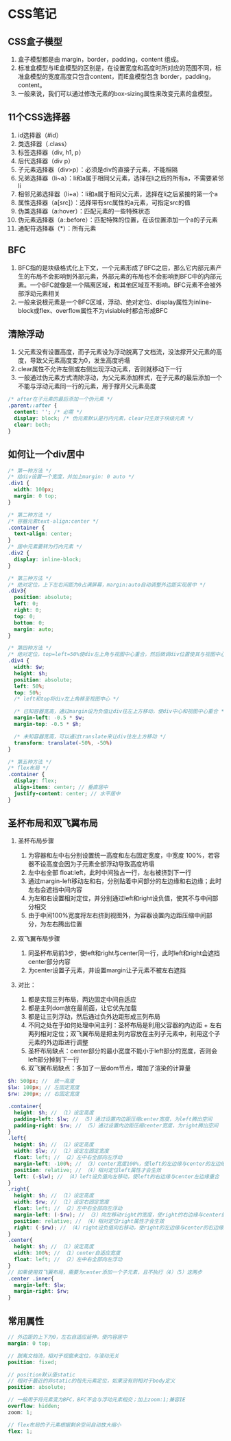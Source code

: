 # CSS笔记

## CSS盒子模型

1. 盒子模型都是由 margin，border，padding，content 组成。
2. 标准盒模型与IE盒模型的区别是，在设置宽度和高度时所对应的范围不同，标准盒模型的宽度高度只包含content，而IE盒模型包含 border，padding，content。
3. 一般来说，我们可以通过修改元素的box-sizing属性来改变元素的盒模型。

## 11个CSS选择器

1. id选择器（#id）
2. 类选择器（.class）
3. 标签选择器（div, h1, p）
4. 后代选择器（div p）
5. 子元素选择器（div>p）：必须是div的直接子元素，不能相隔
6. 兄弟选择器（li~a）：li和a属于相同父元素，选择在li之后的所有a，不需要紧邻li
7. 相邻兄弟选择器（li+a）：li和a属于相同父元素，选择在li之后紧接的第一个a
8. 属性选择器（a[src]）：选择带有src属性的a元素，可指定src的值
9. 伪类选择器（a:hover）：匹配元素的一些特殊状态
10. 伪元素选择器（a::before）：匹配特殊的位置，在该位置添加一个a的子元素
11. 通配符选择器（*）：所有元素

## BFC

1. BFC指的是块级格式化上下文，一个元素形成了BFC之后，那么它内部元素产生的布局不会影响到外部元素，外部元素的布局也不会影响到BFC中的内部元素。一个BFC就像是一个隔离区域，和其他区域互不影响。BFC元素不会被外部浮动元素相关
2. 一般来说根元素是一个BFC区域，浮动、绝对定位、display属性为inline-block或flex、overflow属性不为visiable时都会形成BFC

## 清除浮动

1. 父元素没有设置高度，而子元素设为浮动脱离了文档流，没法撑开父元素的高度，导致父元素高度变为0，发生高度坍塌
2. clear属性不允许左侧或右侧出现浮动元素，否则就移动下一行
3. 一般通过伪元素方式清除浮动，为父元素添加样式，在子元素的最后添加一个不能与浮动元素同一行的元素，用于撑开父元素高度

```css
/* after在子元素的最后添加一个伪元素 */
.parent::after { 
  content: ''; /* 必需 */
  display: block; /* 伪元素默认是行内元素，clear只生效于块级元素 */
  clear: both;
}
```

## 如何让一个div居中

```scss
/* 第一种方法 */
/* 给div设置一个宽度，并加上margin: 0 auto */
.div1 {
  width: 100px;
  margin: 0 top;
}

/* 第二种方法 */
/* 容器元素text-align:center */
.container {
  text-align: center;
}
/* 居中元素要转为行内元素 */
.div2 {
  display: inline-block;
}

/* 第三种方法 */
/* 绝对定位，上下左右间距为0占满屏幕，margin:auto自动调整外边距实现居中 */
.div3{
  position: absolute;
  left: 0;
  right: 0;
  top: 0;
  bottom: 0;
  margin: auto;
}

/* 第四种方法 */
/* 绝对定位，top=left=50%使div左上角与视图中心重合，然后微调div位置使其与视图中心重合 */
.div4 {
  width: $w;
  height: $h;
  position: absolute;
  left: 50%;
  top: 50%;
  /* left和top将div左上角移至视图中心 */

  /* 已知容器宽高，通过margin设为负值让div往左上方移动，使div中心和视图中心重合 */
  margin-left: -0.5 * $w;
  margin-top: -0.5 * $h;

  /* 未知容器宽高，可以通过translate来让div往左上方移动 */
  transform: translate(-50%, -50%)
}

/* 第五种方法 */
/* flex布局 */
.container {
  display: flex;
  align-items: center; // 垂直居中
  justify-content: center; // 水平居中
}
```

## 圣杯布局和双飞翼布局

1. 圣杯布局步骤
   1. 为容器和左中右分别设置统一高度和左右固定宽度，中宽度 100%，若容器不设高度会因为子元素全部浮动导致高度坍塌
   2. 左中右全部 float:left，此时中间独占一行，左右被挤到下一行
   3. 通过margin-left移动左和右，分别贴着中间部分的左边缘和右边缘；此时左右会遮挡中间内容
   4. 为左和右设置相对定位，并分别通过left和right设负值，使其不与中间部分相交
   5. 由于中间100%宽度将左右挤到视图外，为容器设置内边距压缩中间部分，为左右腾出位置

2. 双飞翼布局步骤
   1. 同圣杯布局前3步，使left和right与center同一行，此时left和right会遮挡center部分内容
   2. 为center设置子元素，并设置margin让子元素不被左右遮挡

3. 对比：
   1. 都是实现三列布局，两边固定中间自适应
   2. 都是主列dom放在最前面，让它优先加载
   3. 都是让三列浮动，然后通过负外边距形成三列布局
   4. 不同之处在于如何处理中间主列：圣杯布局是利用父容器的内边距 + 左右两列相对定位；双飞翼布局是把主列内容放在主列子元素中，利用这个子元素的外边距进行调整
   5. 圣杯布局缺点：center部分的最小宽度不能小于left部分的宽度，否则会left部分掉到下一行
   6. 双飞翼布局缺点：多加了一层dom节点，增加了渲染的计算量

```scss
$h: 500px; //  统一高度
$lw: 100px; // 左固定宽度
$rw: 200px; // 右固定宽度

.container{
  height: $h; // （1）设定高度
  padding-left: $lw; // （5）通过设置内边距压缩center宽度，为left腾出空间
  padding-right: $rw; // （5）通过设置内边距压缩center宽度，为right腾出空间
}
.left{
  height: $h; // （1）设定高度
  width: $lw; // （1）设定左固定宽度
  float: left; // （2）左中右全部向左浮动
  margin-left: -100%; // （3）center宽度100%，使left的左边缘与center的左边缘重合
  position: relative; // （4）相对定位left属性才会生效
  left: (-$lw); // （4）left设负值向左移动，使left的右边缘与center左边缘重合
}
.right{
  height: $h; // （1）设定高度
  width: $rw; // （1）设定右固定宽度
  float: left; // （2）左中右全部向左浮动
  margin-left: (-$rw); // （3）向左移动right的宽度，使right的右边缘与center的右边缘重合
  position: relative; // （4）相对定位right属性才会生效
  right: (-$rw); // （4）right设负值向右移动，使right的左边缘与center的右边缘重合
}
.center{
  height: $h; // （1）设定高度
  width: 100%; // （1）center自适应宽度
  float: left; // （2）左中右全部向左浮动
}
// 如果使用双飞翼布局，需要为center添加一个子元素，且不执行（4）（5）这两步
.center .inner{
  margin-left: $lw;
  margin-right: $rw;
}
```

## 常用属性

```scss
// 外边距的上下为0，左右自适应延伸，使内容居中
margin: 0 top;

// 脱离文档流，相对于视窗来定位，与滚动无关
position: fixed;

// position默认值static
// 相对于最近的非static的祖先元素定位，如果没有则相对于body定义
position: absolute;

// 一般用于将元素变为BFC，BFC不会与浮动元素相交；加上zoom:1;兼容IE
overflow: hidden;
zoom: 1;

// flex布局的子元素根据剩余空间自动放大缩小
flex: 1;
```
